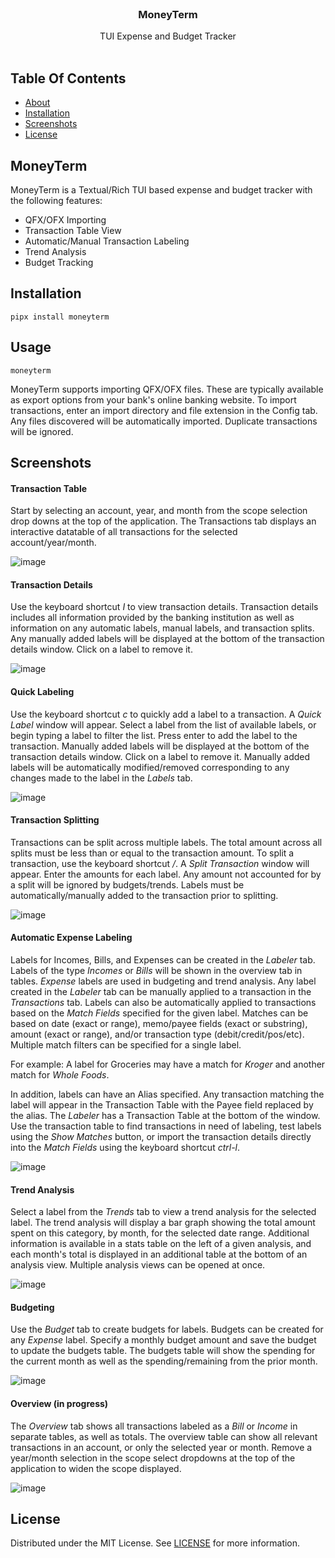 <br/>
<p align="center">

  <h3 align="center">MoneyTerm</h3>

  <p align="center">
    TUI Expense and Budget Tracker
    <br/>
    <br/>
  </p>
</p>

## Table Of Contents

* [About](#tte)
* [Installation](#installation)
* [Screenshots](#screenshots)
* [License](#license)


## MoneyTerm

MoneyTerm is a Textual/Rich TUI based expense and budget tracker with the following features:
* QFX/OFX Importing
* Transaction Table View
* Automatic/Manual Transaction Labeling
* Trend Analysis
* Budget Tracking

## Installation


```pipx install moneyterm```

## Usage

```moneyterm```

MoneyTerm supports importing QFX/OFX files. These are typically available as export options from your bank's online banking website. To import transactions, enter an import directory and file extension in the Config tab. Any files discovered will be automatically imported. Duplicate transactions will be ignored.


## Screenshots
#### Transaction Table

Start by selecting an account, year, and month from the scope selection drop downs at the top of the application. The Transactions tab displays an interactive datatable of all transactions for the selected account/year/month. 

![image](https://github.com/ChrisBuilds/moneyterm/assets/57874186/74793183-1a45-4432-abaa-fcd465bc40d4)

#### Transaction Details

Use the keyboard shortcut *I* to view transaction details. Transaction details includes all information provided by the banking institution as well as information on any automatic labels, manual labels, and transaction splits. Any manually added labels will be displayed at the bottom of the transaction details window. Click on a label to remove it.

![image](https://github.com/ChrisBuilds/moneyterm/assets/57874186/00ef9345-3d2a-49c7-a8f4-1e583e341906)

#### Quick Labeling

Use the keyboard shortcut *c* to quickly add a label to a transaction. A *Quick Label* window will appear. Select a label from the list of available labels, or begin typing a label to filter the list. Press enter to add the label to the transaction. Manually added labels will be displayed at the bottom of the transaction details window. Click on a label to remove it. Manually added labels will be automatically modified/removed corresponding to any changes made to the label in the *Labels* tab.

![image](https://github.com/ChrisBuilds/moneyterm/assets/57874186/39ae6ae0-4168-484c-a6d0-2fcec3f8eb4f)

#### Transaction Splitting

Transactions can be split across multiple labels. The total amount across all splits must be less than or equal to the transaction amount. To split a transaction, use the keyboard shortcut */*. A *Split Transaction* window will appear. Enter the amounts for each label. Any amount not accounted for by a split will be ignored by budgets/trends. Labels must be automatically/manually added to the transaction prior to splitting.

![image](https://github.com/ChrisBuilds/moneyterm/assets/57874186/65812c0c-3097-45c2-a8a0-9f795eb59305)

#### Automatic Expense Labeling

Labels for Incomes, Bills, and Expenses can be created in the *Labeler* tab. Labels of the type *Incomes* or *Bills* will be shown in the overview tab in tables. *Expense* labels are used in budgeting and trend analysis. Any label created in the *Labeler* tab can be manually applied to a transaction in the *Transactions* tab. Labels can also be automatically applied to transactions based on the *Match Fields* specified for the given label. Matches can be based on date (exact or range), memo/payee fields (exact or substring), amount (exact or range), and/or transaction type (debit/credit/pos/etc). Multiple match filters can be specified for a single label. 

For example: A label for Groceries may have a match for *Kroger* and another match for *Whole Foods*. 

In addition, labels can have an Alias specified. Any transaction matching the label will appear in the Transaction Table with the Payee field replaced by the alias. The *Labeler* has a Transaction Table at the bottom of the window. Use the transaction table to find transactions in need of labeling, test labels using the *Show Matches* button, or import the transaction details directly into the *Match Fields* using the keyboard shortcut *ctrl-l*.

![image](https://github.com/ChrisBuilds/moneyterm/assets/57874186/49fca093-a95e-4304-b2e2-a4f94d52eb17)

#### Trend Analysis

Select a label from the *Trends* tab to view a trend analysis for the selected label. The trend analysis will display a bar graph showing the total amount spent on this category, by month, for the selected date range. Additional information is available in a stats table on the left of a given analysis, and each month's total is displayed in an additional table at the bottom of an analysis view. Multiple analysis views can be opened at once.

![image](https://github.com/ChrisBuilds/moneyterm/assets/57874186/01c47f4d-ddaf-4af4-89b0-1bc430165d98)

#### Budgeting

Use the *Budget* tab to create budgets for labels. Budgets can be created for any *Expense* label. Specify a monthly budget amount and save the budget to update the budgets table. The budgets table will show the spending for the current month as well as the spending/remaining from the prior month.

![image](https://github.com/ChrisBuilds/moneyterm/assets/57874186/55266870-1f20-4fde-945a-5552a4e44a94)

#### Overview (in progress)

The *Overview* tab shows all transactions labeled as a *Bill* or *Income* in separate tables, as well as totals. The overview table can show all relevant transactions in an account, or only the selected year or month. Remove a year/month selection in the scope select dropdowns at the top of the application to widen the scope displayed.

![image](https://github.com/ChrisBuilds/moneyterm/assets/57874186/669794a7-ff3e-4d16-b851-2d3e76bd0eb9)



## License

Distributed under the MIT License. See [LICENSE](https://github.com/ChrisBuilds/terminaltexteffects/blob/main/LICENSE.md) for more information.
